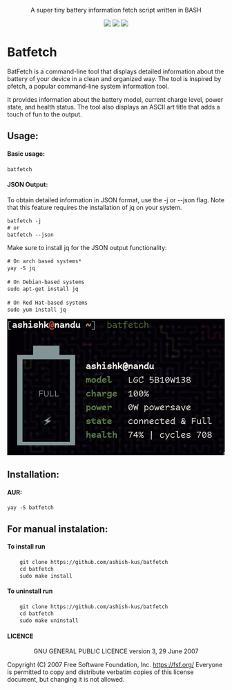 <div align="center">

A super tiny battery information fetch script written in BASH

<a href='#'><img src="https://img.shields.io/badge/Shell_Script-121011?logo=gnu-bash&logoColor=white"></img><a/>
<a href='#'><img src="https://img.shields.io/badge/Made%20with-Bash-1f425f.svg"></img><a/>
<a href='#'><img src=https://img.shields.io/badge/Maintained%3F-yes-green.svg></img><a/>

</div>

# Batfetch
BatFetch is a command-line tool that displays detailed information about the battery of your device in a clean and organized way. The tool is inspired by pfetch, a popular command-line system information tool.

It provides information about the battery model, current charge level, power state, and health status. The tool also displays an ASCII art title that adds a touch of fun to the output.

## Usage:
#### Basic usage:
```
batfetch
```

#### JSON Output:
To obtain detailed information in JSON format, use the -j or --json flag. 
Note that this feature requires the installation of jq on your system.
```
batfetch -j
# or
batfetch --json
```
Make sure to install jq for the JSON output functionality:
```
# On arch based systems*
yay -S jq

# On Debian-based systems
sudo apt-get install jq

# On Red Hat-based systems
sudo yum install jq
```

![batfetch preview](./preview/preview-batfetch.png)

## Installation:

#### AUR:
```
yay -S batfetch
```
## For manual instalation:

#### To install run  
```
    git clone https://github.com/ashish-kus/batfetch 
    cd batfetch
    sudo make install 
```
#### To uninstall run  
```
    git clone https://github.com/ashish-kus/batfetch 
    cd batfetch
    sudo make uninstall 
```
#### LICENCE

<center>
	GNU GENERAL PUBLIC LICENCE
	version 3, 29 June 2007
</center>

Copyright (C) 2007 Free Software Foundation, Inc. <https://fsf.org/> Everyone is permitted to copy and distribute verbatim copies of this license document, but changing it is not allowed.


